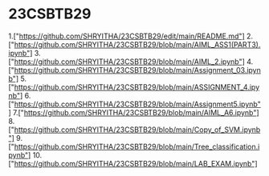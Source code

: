 # 23CSBTB29  
1.["https://github.com/SHRYITHA/23CSBTB29/edit/main/README.md"]
2.["https://github.com/SHRYITHA/23CSBTB29/blob/main/AIML_ASS1(PART3).ipynb"]
3.["https://github.com/SHRYITHA/23CSBTB29/blob/main/AIML_2.ipynb"]
4.["https://github.com/SHRYITHA/23CSBTB29/blob/main/Assignment_03.ipynb"]
5.["https://github.com/SHRYITHA/23CSBTB29/blob/main/ASSIGNMENT_4.ipynb"]
6.["https://github.com/SHRYITHA/23CSBTB29/blob/main/Assignment5.ipynb"]
7.["https://github.com/SHRYITHA/23CSBTB29/blob/main/AIML_A6.ipynb"]
8.["https://github.com/SHRYITHA/23CSBTB29/blob/main/Copy_of_SVM.ipynb"]
9.["https://github.com/SHRYITHA/23CSBTB29/blob/main/Tree_classification.ipynb"]
10.["https://github.com/SHRYITHA/23CSBTB29/blob/main/LAB_EXAM.ipynb"]

